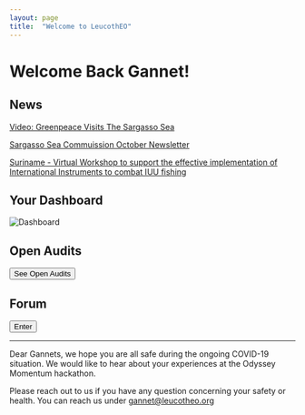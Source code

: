 ```yaml
---
layout: page
title:  "Welcome to LeucothEO"
---
```


# Welcome Back Gannet!

## News

[Video: Greenpeace Visits The Sargasso Sea](https://bernews.com/2020/11/video-sargasso-sea-marine-area-bermuda/)

[Sargasso Sea Commuission October Newsletter](https://myemail.constantcontact.com/October-2020-Sargasso-Sea-Commission-Newsletter.html?soid=1109154724045&aid=PWyYwOkTDt0)

[Suriname - Virtual Workshop to support the effective implementation of International Instruments to combat IUU fishing](http://www.fao.org/iuu-fishing/news-events/detail/en/c/1320325/)


## Your Dashboard

![Dashboard](https://github.com/IneffableKoD/LeucothEO/blob/gh-pages/assets/img/gannet_dashboard.png?raw=true)

## Open Audits

<button onclick="document.location='https://www.youtube.com/watch?v=dQw4w9WgXcQ'">See Open Audits</button>

## Forum

<button onclick="document.location='https://www.youtube.com/watch?v=dQw4w9WgXcQ'">Enter</button>

<hr>

Dear Gannets, we hope you are all safe during the ongoing COVID-19 situation. We would like to hear about your experiences at the Odyssey Momentum hackathon. 

Please reach out to us if you have any question concerning your safety or health. You can reach us under gannet@leucotheo.org